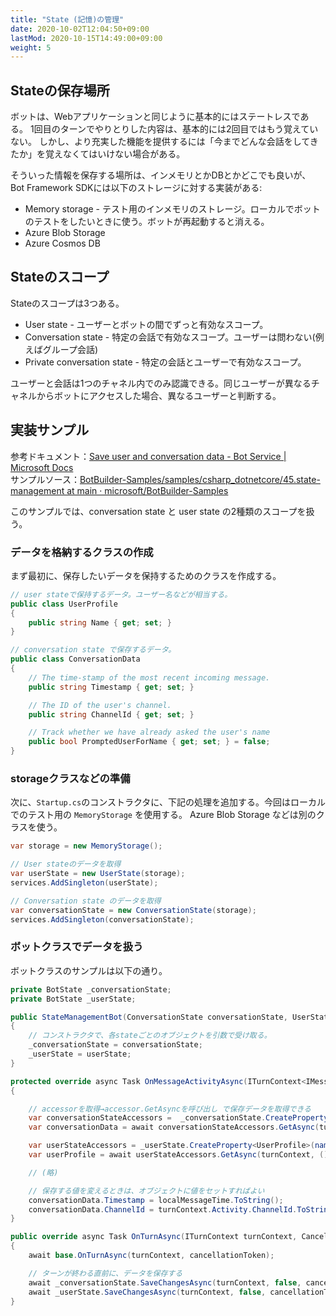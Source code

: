 ```yaml
---
title: "State (記憶)の管理"
date: 2020-10-02T12:04:50+09:00
lastMod: 2020-10-15T14:49:00+09:00
weight: 5
---
```


## Stateの保存場所

ボットは、Webアプリケーションと同じように基本的にはステートレスである。
1回目のターンでやりとりした内容は、基本的には2回目ではもう覚えていない。
しかし、より充実した機能を提供するには「今までどんな会話をしてきたか」を覚えなくてはいけない場合がある。

そういった情報を保存する場所は、インメモリとかDBとかどこでも良いが、
Bot Framework SDKには以下のストレージに対する実装がある:

* Memory storage - テスト用のインメモリのストレージ。ローカルでボットのテストをしたいときに使う。ボットが再起動すると消える。
* Azure Blob Storage
* Azure Cosmos DB

## Stateのスコープ

Stateのスコープは3つある。

* User state - ユーザーとボットの間でずっと有効なスコープ。
* Conversation state - 特定の会話で有効なスコープ。ユーザーは問わない(例えばグループ会話)
* Private conversation state - 特定の会話とユーザーで有効なスコープ。

ユーザーと会話は1つのチャネル内でのみ認識できる。同じユーザーが異なるチャネルからボットにアクセスした場合、異なるユーザーと判断する。

## 実装サンプル
参考ドキュメント：[Save user and conversation data - Bot Service | Microsoft Docs](https://docs.microsoft.com/en-us/azure/bot-service/bot-builder-howto-v4-state?view=azure-bot-service-4.0&tabs=csharp)  
サンプルソース：[BotBuilder-Samples/samples/csharp_dotnetcore/45.state-management at main · microsoft/BotBuilder-Samples](https://github.com/microsoft/BotBuilder-Samples/tree/main/samples/csharp_dotnetcore/45.state-management)

このサンプルでは、conversation state と user state の2種類のスコープを扱う。

### データを格納するクラスの作成

まず最初に、保存したいデータを保持するためのクラスを作成する。

```csharp
// user stateで保持するデータ。ユーザー名などが相当する。
public class UserProfile
{
    public string Name { get; set; }
}
```

```csharp
// conversation state で保存するデータ。
public class ConversationData
{
    // The time-stamp of the most recent incoming message.
    public string Timestamp { get; set; }

    // The ID of the user's channel.
    public string ChannelId { get; set; }

    // Track whether we have already asked the user's name
    public bool PromptedUserForName { get; set; } = false;
}
```

### storageクラスなどの準備
次に、`Startup.cs`のコンストラクタに、下記の処理を追加する。今回はローカルでのテスト用の `MemoryStorage` を使用する。
Azure Blob Storage などは別のクラスを使う。

```csharp
var storage = new MemoryStorage();

// User stateのデータを取得
var userState = new UserState(storage);
services.AddSingleton(userState);

// Conversation state のデータを取得
var conversationState = new ConversationState(storage);
services.AddSingleton(conversationState);
```

### ボットクラスでデータを扱う
ボットクラスのサンプルは以下の通り。

```csharp
private BotState _conversationState;
private BotState _userState;

public StateManagementBot(ConversationState conversationState, UserState userState)
{
    // コンストラクタで、各stateごとのオブジェクトを引数で受け取る。
    _conversationState = conversationState;
    _userState = userState;
}

protected override async Task OnMessageActivityAsync(ITurnContext<IMessageActivity> turnContext, CancellationToken cancellationToken)
{

    // accessorを取得→accessor.GetAsyncを呼び出し で保存データを取得できる
    var conversationStateAccessors =  _conversationState.CreateProperty<ConversationData>(nameof(ConversationData));
    var conversationData = await conversationStateAccessors.GetAsync(turnContext, () => new ConversationData());

    var userStateAccessors = _userState.CreateProperty<UserProfile>(nameof(UserProfile));
    var userProfile = await userStateAccessors.GetAsync(turnContext, () => new UserProfile());

    // (略)

    // 保存する値を変えるときは、オブジェクトに値をセットすればよい
    conversationData.Timestamp = localMessageTime.ToString();
    conversationData.ChannelId = turnContext.Activity.ChannelId.ToString();
}

public override async Task OnTurnAsync(ITurnContext turnContext, CancellationToken cancellationToken = default(CancellationToken))
{
    await base.OnTurnAsync(turnContext, cancellationToken);

    // ターンが終わる直前に、データを保存する
    await _conversationState.SaveChangesAsync(turnContext, false, cancellationToken);
    await _userState.SaveChangesAsync(turnContext, false, cancellationToken);
}
```

